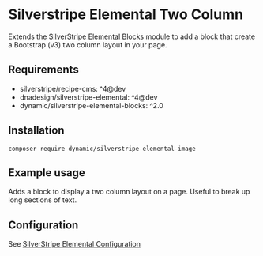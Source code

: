 # Silverstripe Elemental Two Column

Extends the [SilverStripe Elemental Blocks](https://github.com/dynamic/silverstripe-elemental-blocks) module to add a block that create a Bootstrap (v3) two column layout in your page.

## Requirements

-   silverstripe/recipe-cms: ^4@dev
-   dnadesign/silverstripe-elemental: ^4@dev
-   dynamic/silverstripe-elemental-blocks: ^2.0

## Installation

`composer require dynamic/silverstripe-elemental-image`

## Example usage

Adds a block to display a two column layout on a page. Useful to break up long sections of text.

## Configuration

See [SilverStripe Elemental Configuration](https://github.com/dnadesign/silverstripe-elemental#configuration)
